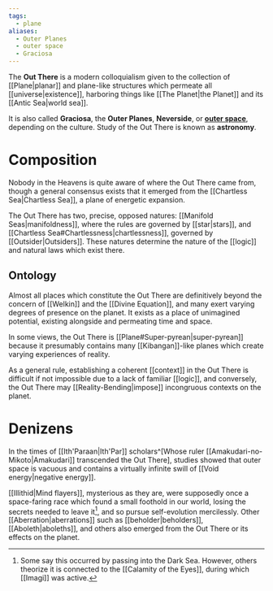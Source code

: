 ```yaml
---
tags:
  - plane
aliases:
  - Outer Planes
  - outer space
  - Graciosa
---
```

The **Out There** is a modern colloquialism given to the collection of [[Plane|planar]] and plane-like structures which permeate all [[universe|existence]], harboring things like [[The Planet|the Planet]] and its [[Antic Sea|world sea]].

It is also called **Graciosa**, the **Outer Planes**, **Neverside**, or **[outer space](https://en.wikipedia.org/wiki/Outer_space)**, depending on the culture. Study of the Out There is known as **astronomy**.

# Composition
Nobody in the Heavens is quite aware of where the Out There came from, though a general consensus exists that it emerged from the [[Chartless Sea|Chartless Sea]], a plane of energetic expansion.

The Out There has two, precise, opposed natures: [[Manifold Seas|manifoldness]], where the rules are governed by [[star|stars]], and [[Chartless Sea#Chartlessness|chartlessness]], governed by [[Outsider|Outsiders]]. These natures determine the nature of the [[logic]] and natural laws which exist there.

## Ontology

Almost all places which constitute the Out There are definitively beyond the concern of [[Welkin]] and the [[Divine Equation]], and many exert varying degrees of presence on the planet. It exists as a place of unimagined potential, existing alongside and permeating time and space. 

In some views, the Out There is [[Plane#Super-pyrean|super-pyrean]] because it presumably contains many [[Kibangan]]-like planes which create varying experiences of reality. 

As a general rule, establishing a coherent [[context]] in the Out There is difficult if not impossible due to a lack of familiar [[logic]], and conversely, the Out There may [[Reality-Bending|impose]] incongruous contexts on the planet.

# Denizens

In the times of [[Ith'Paraan|Ith'Par]] scholars^[Whose ruler [[Amakudari-no-Mikoto|Amakudari]] transcended the Out There], studies showed that outer space is vacuous and contains a virtually infinite swill of [[Void energy|negative energy]].

[[Illithid|Mind flayers]], mysterious as they are, were supposedly once a space-faring race which found a small foothold in our world, losing the secrets needed to leave it[^illith], and so pursue self-evolution mercilessly. Other [[Aberration|aberrations]] such as [[beholder|beholders]], [[Aboleth|aboleths]], and others also emerged from the Out There or its effects on the planet.


[^illith]:  Some say this occurred by passing into the Dark Sea. However, others theorize it is connected to the [[Calamity of the Eyes]], during which [[Imagi]] was active.
